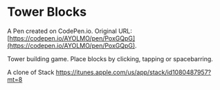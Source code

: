 # Tower Blocks

A Pen created on CodePen.io. Original URL: [https://codepen.io/AYOLMO/pen/PoxGQpG](https://codepen.io/AYOLMO/pen/PoxGQpG).

Tower building game. Place blocks by clicking, tapping or spacebarring. 

A clone of Stack https://itunes.apple.com/us/app/stack/id1080487957?mt=8